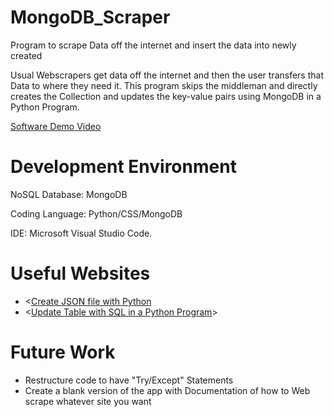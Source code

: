 # MongoDB_Scraper
Program to scrape Data off the internet and insert the data into newly created <Postgres Tables>

Usual Webscrapers get data off the internet and then the user transfers that Data to where they need it. This program skips the middleman and directly creates the Collection and updates the key-value pairs using MongoDB in a Python Program.

[Software Demo Video](<https://youtu.be>)

# Development Environment
NoSQL Database: MongoDB

Coding Language: Python/CSS/MongoDB

IDE: Microsoft Visual Studio Code.

# Useful Websites
* <[Create JSON file with Python]([https://www.geeksforgeeks.org/postgresql-create-table-using-python/](https://www.geeksforgeeks.org/reading-and-writing-json-to-a-file-in-python/))
* <[Update Table with SQL in a Python Program](https://www.geeksforgeeks.org/postgresql-python-update-data-in-table/?ref=rp)>

# Future Work

* Restructure code to have "Try/Except" Statements
* Create a blank version of the app with Documentation of how to Web scrape whatever site you want

